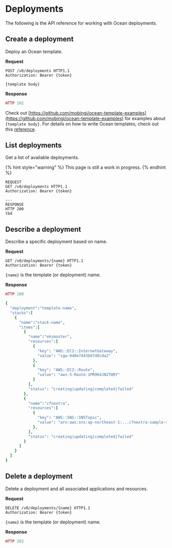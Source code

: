 # Deployments

The following is the API reference for working with Ocean deployments. 

## Create a deployment

Deploy an Ocean template.

**Request**

```http
POST /v0/deployments HTTP1.1
Authorization: Bearer {token}

{template body}
```

**Response**

```ruby
HTTP 202
```

Check out [https://github.com/mobingi/ocean-template-examples](https://github.com/mobingi/ocean-template-examples) for examples about `{template body}`. For details on how to write Ocean templates, check out this [reference](https://docs.mobingi.com/v/ocean-en/template-2018-07-02).

## List deployments

Get a list of available deployments.

{% hint style="warning" %}
This page is still a work in progress.
{% endhint %}

```http
REQUEST
GET /v0/deployments HTTP1.1
Authorization: Bearer {token}

---
RESPONSE
HTTP 200
tbd
```

## Describe a deployment

Describe a specific deployment based on name.

**Request**

```http
GET /v0/deployments/{name} HTTP1.1
Authorization: Bearer {token}
```

`{name}` is the template (or deployment) name.

**Response**

```ruby
HTTP 200

{
  "deployment":"template-name",
  "stacks":[
    {
      "name":"stack-name",
      "items":[
        {
          "name":"eksmaster",
          "resources":[
            {
              "key": "AWS::EC2::InternetGateway",
              "value": "igw-040e7443b67d8cda2"
            },
            {
              "key": "AWS::EC2::Route",
              "value": "aws-5-Route-1PR9K4JNZTQRY"
            }
          ],
          "status": "creating|updating|completed|failed"
        },
        {
          "name":"cfnextra",
          "resources":[
            {
              "key": "AWS::SNS::SNSTopic",
              "value": "arn:aws:sns:ap-northeast-1:...cfnextra-sample-snstopic"
            },
          ],
          "status": "creating|updating|completed|failed"
        }
      ]
    }     
  ]
}
```

## Delete a deployment

Delete a deployment and all associated applications and resources.

**Request**

```http
DELETE /v0/deployments/{name} HTTP1.1
Authorization: Bearer {token}
```

`{name}` is the template (or deployment) name.

**Response**

```ruby
HTTP 202
```

